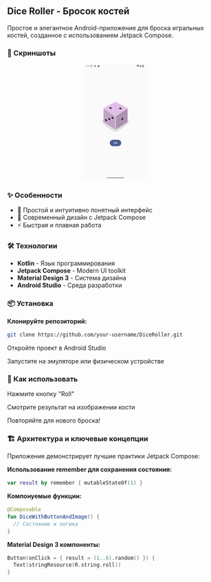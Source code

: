 ## Dice Roller - Бросок костей

Простое и элегантное Android-приложение для броска игральных костей, созданное с использованием Jetpack Compose.

### 📸 Скриншоты

<div align="center">
  <img src="screenshots/Screenshot_20250921_125247.png" width="30%" alt="Скриншот 1"/>
</div>

### ✨ Особенности

- 🎯 Простой и интуитивно понятный интерфейс
- 🎨 Современный дизайн с Jetpack Compose
- ⚡ Быстрая и плавная работа

### 🛠 Технологии

- **Kotlin** - Язык программирования
- **Jetpack Compose** - Modern UI toolkit
- **Material Design 3** - Система дизайна
- **Android Studio** - Среда разработки

### 📦 Установка

**Клонируйте репозиторий:**
   ```bash
   git clone https://github.com/your-username/DiceRoller.git
   ```
Откройте проект в Android Studio

Запустите на эмуляторе или физическом устройстве

### 🚀 Как использовать
Нажмите кнопку "Roll"

Смотрите результат на изображении кости

Повторяйте для нового броска!

### 🏗 Архитектура и ключевые концепции
Приложение демонстрирует лучшие практики Jetpack Compose:

**Использование remember для сохранения состояния:**
   ```kotlin
   var result by remember { mutableStateOf(1) }
   ```
**Компонуемые функции:**
  ```kotlin
  @Composable
  fun DiceWithButtonAndImage() {
    // Состояние и логика
  }
  ```
**Material Design 3 компоненты:**
  ```kotlin
  Button(onClick = { result = (1..6).random() }) {
    Text(stringResource(R.string.roll))
  }
  ```
